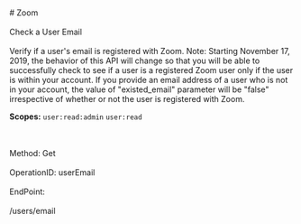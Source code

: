 <br>#     Zoom</br>
<br>Check a User Email</br>
<br>Verify if a user's email is registered with Zoom.
 Note: Starting November 17, 2019, the behavior of this API will change so that you will be able to successfully check to see if a user is a registered Zoom user only if the user is within your account. If you provide an email address of a user who is not in your account, the value of "existed_email" parameter will be "false" irrespective of whether or not the user is registered with Zoom. 

**Scopes:** `user:read:admin` `user:read`
 
</br>
<br>Method: Get</br>
<br>OperationID: userEmail</br>
<br>EndPoint:</br>
<br>/users/email</br>
